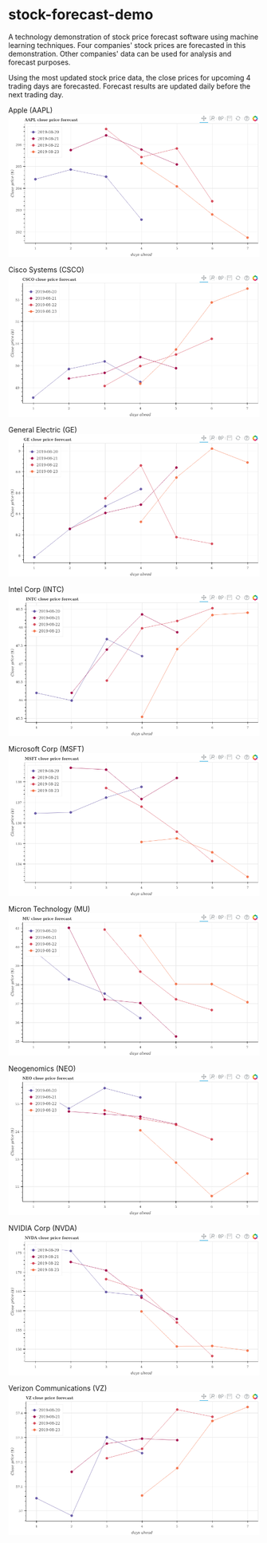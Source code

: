 # stock-forecast-demo
A technology demonstration of stock price forecast software using machine learning techniques.  Four companies' stock prices are forecasted in this demonstration.  Other companies' data can be used for analysis and forecast purposes.

Using the most updated stock price data, the close prices for upcoming 4 trading days are forecasted.  Forecast results are updated daily before the next trading day.

Apple (AAPL)
![alt text](daily-forecast/AAPL.png)

Cisco Systems (CSCO)
![alt text](daily-forecast/CSCO.png)

General Electric (GE)
![alt text](daily-forecast/GE.png)

Intel Corp (INTC)
![alt text](daily-forecast/INTC.png)

Microsoft Corp (MSFT)
![alt text](daily-forecast/MSFT.png)

Micron Technology (MU)
![alt text](daily-forecast/MU.png)

Neogenomics (NEO)
![alt text](daily-forecast/NEO.png)

NVIDIA Corp (NVDA)
![alt text](daily-forecast/NVDA.png)

Verizon Communications (VZ)
![alt text](daily-forecast/VZ.png)

